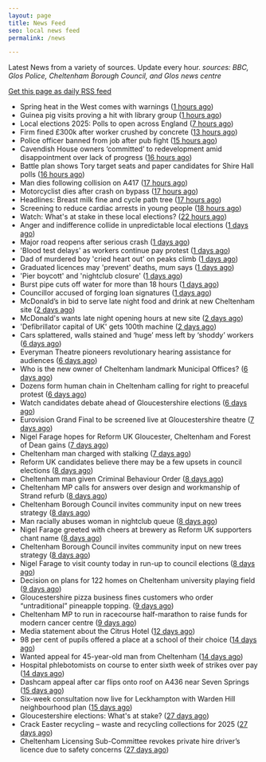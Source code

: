 ```yaml
---
layout: page
title: News Feed
seo: local news feed
permalink: /news

---
```


Latest News from a variety of sources. Update every hour.
_sources: BBC, Glos Police, Cheltenham Borough Council, and Glos news centre_

[Get this page as daily RSS feed](/daily.rss)

<!-- news_marker starts -->
- Spring heat in the West comes with warnings ([1 hours ago](https://www.bbc.com/news/articles/cj3x6zkr5y2o))
- Guinea pig visits proving a hit with library group ([1 hours ago](https://www.bbc.com/news/videos/cvgn0jgw00eo))
- Local elections 2025: Polls to open across England ([7 hours ago](https://www.bbc.com/news/articles/crm3rl27k8lo))
- Firm fined £300k after worker crushed by concrete ([13 hours ago](https://www.bbc.com/news/articles/cly8j13p934o))
- Police officer banned from job after pub fight ([15 hours ago](https://www.bbc.com/news/articles/ce82l6rg3z4o))
- Cavendish House owners ‘committed’ to redevelopment amid disappointment over lack of progress ([16 hours ago](https://gloucesternewscentre.co.uk/cavendish-house-owners-committed-to-redevelopment-amid-disappointment-over-lack-of-progress/))
- Battle plan shows Tory target seats and paper candidates for Shire Hall polls ([16 hours ago](https://gloucesternewscentre.co.uk/battle-plan-shows-tory-target-seats-and-paper-candidates-for-shire-hall-polls/))
- Man dies following collision on A417 ([17 hours ago](https://gloucesternewscentre.co.uk/man-dies-following-collision-on-a417/))
- Motorcyclist dies after crash on bypass ([17 hours ago](https://www.bbc.com/news/articles/ce82l63xz21o))
- Headlines: Breast milk fine and cycle path tree ([17 hours ago](https://www.bbc.com/news/articles/cddejmnvgr1o))
- Screening to reduce cardiac arrests in young people ([18 hours ago](https://www.bbc.com/news/articles/cgenw2j19dpo))
- Watch: What's at stake in these local elections? ([22 hours ago](https://www.bbc.com/news/videos/cevdmjvke2po))
- Anger and indifference collide in unpredictable local elections ([1 days ago](https://www.bbc.com/news/articles/c62zqz7r5dno))
- Major road reopens after serious crash ([1 days ago](https://www.bbc.com/news/articles/c9qw9llegdyo))
- 'Blood test delays' as workers continue pay protest ([1 days ago](https://www.bbc.com/news/articles/c3wxl7l189po))
- Dad of murdered boy 'cried heart out' on peaks climb ([1 days ago](https://www.bbc.com/news/articles/cz01jdxl989o))
- Graduated licences may 'prevent' deaths, mum says ([1 days ago](https://www.bbc.com/news/articles/crkxvy6k6zpo))
- 'Pier boycott' and 'nightclub closure' ([1 days ago](https://www.bbc.com/news/articles/cy703rxy6jno))
- Burst pipe cuts off water for more than 18 hours ([1 days ago](https://www.bbc.com/news/articles/cwynkzd7xl5o))
- Councillor accused of forging loan signatures ([1 days ago](https://www.bbc.com/news/articles/c1egy3g8nd6o))
- McDonald’s in bid to serve late night food and drink at new Cheltenham site ([2 days ago](https://gloucesternewscentre.co.uk/mcdonalds-in-bid-to-serve-late-night-food-and-drink-at-new-cheltenham-site/))
- McDonald's wants late night opening hours at new site ([2 days ago](https://www.bbc.com/news/articles/c5ylz4v9nmzo))
- 'Defibrillator capital of UK' gets 100th machine ([2 days ago](https://www.bbc.com/news/articles/cn4w844e9dko))
- Cars splattered, walls stained and ‘huge’ mess left by ‘shoddy’ workers ([6 days ago](https://gloucesternewscentre.co.uk/cars-splattered-walls-stained-and-huge-mess-left-by-shoddy-workers/))
- Everyman Theatre pioneers revolutionary hearing assistance for audiences ([6 days ago](https://gloucesternewscentre.co.uk/everyman-theatre-pioneers-revolutionary-hearing-assistance-for-audiences/))
- Who is the new owner of Cheltenham landmark Municipal Offices? ([6 days ago](https://gloucesternewscentre.co.uk/who-is-the-new-owner-of-cheltenham-landmark-municipal-offices/))
- Dozens form human chain in Cheltenham calling for right to preaceful protest ([6 days ago](https://gloucesternewscentre.co.uk/dozens-form-human-chain-in-cheltenham-calling-for-right-to-preaceful-protest/))
- Watch candidates debate ahead of Gloucestershire elections ([6 days ago](https://www.bbc.com/news/videos/cp8j4nk77xdo))
- Eurovision Grand Final to be screened live at Gloucestershire theatre ([7 days ago](https://gloucesternewscentre.co.uk/eurovision-grand-final-to-be-screened-live-at-gloucestershire-theatre/))
- Nigel Farage hopes for Reform UK Gloucester, Cheltenham and Forest of Dean gains ([7 days ago](https://gloucesternewscentre.co.uk/nigel-farage-hopes-for-reform-uk-gloucester-cheltenham-and-forest-of-dean-gains/))
- Cheltenham man charged with stalking ([7 days ago](https://gloucesternewscentre.co.uk/cheltenham-man-charged-with-stalking/))
- Reform UK candidates believe there may be a few upsets in council elections ([8 days ago](https://gloucesternewscentre.co.uk/reform-uk-candidates-believe-there-may-be-a-few-upsets-in-council-elections/))
- Cheltenham man given Criminal Behaviour Order ([8 days ago](https://gloucesternewscentre.co.uk/cheltenham-man-given-criminal-behaviour-order/))
- Cheltenham MP calls for answers over design and workmanship of Strand refurb ([8 days ago](https://gloucesternewscentre.co.uk/cheltenham-mp-calls-for-answers-over-design-and-workmanship-of-strand-refurb/))
- Cheltenham Borough Council invites community input on new trees strategy ([8 days ago](https://gloucesternewscentre.co.uk/cheltenham-borough-council-invites-community-input-on-new-trees-strategy/))
- Man racially abuses woman in nightclub queue ([8 days ago](https://gloucesternewscentre.co.uk/man-racially-abuses-woman-in-nightclub-queue/))
- Nigel Farage greeted with cheers at brewery as Reform UK supporters chant name ([8 days ago](https://gloucesternewscentre.co.uk/nigel-farage-greeted-with-cheers-at-brewery-as-reform-uk-supporters-chant-name/))
- Cheltenham Borough Council invites community input on new trees strategy ([8 days ago](https://www.cheltenham.gov.uk/news/article/3005/cheltenham_borough_council_invites_community_input_on_new_trees_strategy))
- Nigel Farage to visit county today in run-up to council elections ([8 days ago](https://gloucesternewscentre.co.uk/nigel-farage-to-visit-county-today-in-run-up-to-council-elections/))
- Decision on plans for 122 homes on Cheltenham university playing field ([9 days ago](https://gloucesternewscentre.co.uk/decision-on-plans-for-122-homes-on-cheltenham-university-playing-field/))
- Gloucestershire pizza business fines customers who order “untraditional” pineapple topping. ([9 days ago](https://gloucesternewscentre.co.uk/gloucestershire-pizza-business-fines-customers-who-order-untraditional-pineapple-topping/))
- Cheltenham MP to run in racecourse half-marathon to raise funds for modern cancer centre ([9 days ago](https://gloucesternewscentre.co.uk/cheltenham-mp-to-run-in-racecourse-half-marathon-to-raise-funds-for-modern-cancer-centre/))
- Media statement about the Citrus Hotel ([12 days ago](https://www.cheltenham.gov.uk/news/article/3004/media_statement_about_the_citrus_hotel))
- 98 per cent of pupils offered a place at a school of their choice ([14 days ago](https://gloucesternewscentre.co.uk/98-per-cent-of-pupils-offered-a-place-at-a-school-of-their-choice/))
- Wanted appeal for 45-year-old man from Cheltenham ([14 days ago](https://gloucesternewscentre.co.uk/wanted-appeal-for-45-year-old-man-from-cheltenham/))
- Hospital phlebotomists on course to enter sixth week of strikes over pay ([14 days ago](https://gloucesternewscentre.co.uk/hospital-phlebotomists-on-course-to-enter-sixth-week-of-strikes-over-pay/))
- Dashcam appeal after car flips onto roof on A436 near Seven Springs ([15 days ago](https://gloucesternewscentre.co.uk/dashcam-appeal-after-car-flips-onto-roof-on-a436-near-seven-springs/))
- Six-week consultation now live for Leckhampton with Warden Hill neighbourhood plan ([15 days ago](https://www.cheltenham.gov.uk/news/article/3003/six-week_consultation_now_live_for_leckhampton_with_warden_hill_neighbourhood_plan))
- Gloucestershire elections: What's at stake? ([27 days ago](https://www.bbc.com/news/articles/c74323j87xqo))
- Crack Easter recycling – waste and recycling collections for 2025 ([27 days ago](https://www.cheltenham.gov.uk/news/article/3002/crack_easter_recycling_%E2%80%93_waste_and_recycling_collections_for_2025))
- Cheltenham Licensing Sub-Committee revokes private hire driver’s licence due to safety concerns ([27 days ago](https://www.cheltenham.gov.uk/news/article/3001/cheltenham_licensing_sub-committee_revokes_private_hire_drivers_licence_due_to_safety_concerns))

<!-- news_marker ends -->

